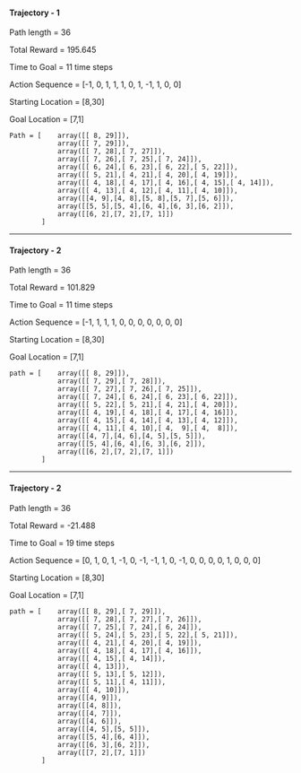 #### Trajectory - 1

Path length = 36

Total Reward = 195.645

Time to Goal = 11 time steps

Action Sequence = [-1, 0, 1, 1, 1, 0, 1, -1, 1, 0, 0]

Starting Location = [8,30]

Goal Location = [7,1]

    Path = [    array([[ 8, 29]]), 
                array([[ 7, 29]]), 
                array([[ 7, 28],[ 7, 27]]), 
                array([[ 7, 26],[ 7, 25],[ 7, 24]]), 
                array([[ 6, 24],[ 6, 23],[ 6, 22],[ 5, 22]]), 
                array([[ 5, 21],[ 4, 21],[ 4, 20],[ 4, 19]]), 
                array([[ 4, 18],[ 4, 17],[ 4, 16],[ 4, 15],[ 4, 14]]), 
                array([[ 4, 13],[ 4, 12],[ 4, 11],[ 4, 10]]), 
                array([[4, 9],[4, 8],[5, 8],[5, 7],[5, 6]]), 
                array([[5, 5],[5, 4],[6, 4],[6, 3],[6, 2]]), 
                array([[6, 2],[7, 2],[7, 1]])
            ]

---

#### Trajectory - 2

Path length = 36

Total Reward = 101.829

Time to Goal = 11 time steps

Action Sequence = [-1, 1, 1, 1, 0, 0, 0, 0, 0, 0, 0]

Starting Location = [8,30]

Goal Location = [7,1]

    path = [    array([[ 8, 29]]), 
                array([[ 7, 29],[ 7, 28]]), 
                array([[ 7, 27],[ 7, 26],[ 7, 25]]), 
                array([[ 7, 24],[ 6, 24],[ 6, 23],[ 6, 22]]), 
                array([[ 5, 22],[ 5, 21],[ 4, 21],[ 4, 20]]), 
                array([[ 4, 19],[ 4, 18],[ 4, 17],[ 4, 16]]), 
                array([[ 4, 15],[ 4, 14],[ 4, 13],[ 4, 12]]), 
                array([[ 4, 11],[ 4, 10],[ 4,  9],[ 4,  8]]), 
                array([[4, 7],[4, 6],[4, 5],[5, 5]]), 
                array([[5, 4],[6, 4],[6, 3],[6, 2]]), 
                array([[6, 2],[7, 2],[7, 1]])
            ]


---

#### Trajectory - 2

Path length = 36

Total Reward = -21.488

Time to Goal = 19 time steps

Action Sequence = [0, 1, 0, 1, -1, 0, -1, -1, 1, 0, -1, 0, 0, 0, 0, 1, 0, 0, 0]

Starting Location = [8,30]

Goal Location = [7,1]

    path = [    array([[ 8, 29],[ 7, 29]]), 
                array([[ 7, 28],[ 7, 27],[ 7, 26]]), 
                array([[ 7, 25],[ 7, 24],[ 6, 24]]), 
                array([[ 5, 24],[ 5, 23],[ 5, 22],[ 5, 21]]), 
                array([[ 4, 21],[ 4, 20],[ 4, 19]]), 
                array([[ 4, 18],[ 4, 17],[ 4, 16]]), 
                array([[ 4, 15],[ 4, 14]]), 
                array([[ 4, 13]]), 
                array([[ 5, 13],[ 5, 12]]), 
                array([[ 5, 11],[ 4, 11]]), 
                array([[ 4, 10]]), 
                array([[4, 9]]), 
                array([[4, 8]]), 
                array([[4, 7]]), 
                array([[4, 6]]), 
                array([[4, 5],[5, 5]]), 
                array([[5, 4],[6, 4]]), 
                array([[6, 3],[6, 2]]), 
                array([[7, 2],[7, 1]])
            ]
